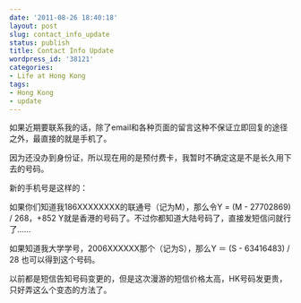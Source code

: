 ```yaml
---
date: '2011-08-26 18:40:18'
layout: post
slug: contact_info_update
status: publish
title: Contact Info Update
wordpress_id: '38121'
categories:
- Life at Hong Kong
tags:
- Hong Kong
- update
---
```


如果近期要联系我的话，除了email和各种页面的留言这种不保证立即回复的途径之外，最直接的就是手机了。




因为还没办到身份证，所以现在用的是预付费卡，我暂时不确定这是不是长久用下去的号码。




新的手机号是这样的：




如果你们知道我186XXXXXXXX的联通号（记为M），那么令Y = (M - 27702869) / 268，+852 Y就是香港的号码了。不过你都知道大陆号码了，直接发短信问就行了……




如果知道我大学学号，2006XXXXXX那个（记为S），那么Y ＝ (S - 63416483) / 28 也可以得到这个号码。




以前都是短信告知号码变更的，但是这次漫游的短信价格太高，HK号码发更贵，只好弄这么个变态的方法了。
